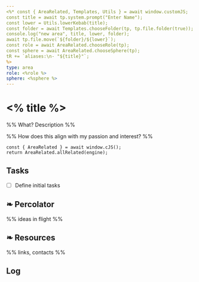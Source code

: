 ```yaml
---
<%* const { AreaRelated, Templates, Utils } = await window.customJS;
const title = await tp.system.prompt("Enter Name");
const lower = Utils.lowerKebab(title);
const folder = await Templates.chooseFolder(tp, tp.file.folder(true));
console.log("new area", title, lower, folder);
await tp.file.move(`${folder}/${lower}`);
const role = await AreaRelated.chooseRole(tp);
const sphere = await AreaRelated.chooseSphere(tp);
tR += `aliases:\n- "${title}"`;
%>
type: area
role: <%role %>
sphere: <%sphere %>
---
```

# <% title %>

%% What? Description %%

%% How does this align with my passion and interest? %%

```js-engine
const { AreaRelated } = await window.cJS();
return AreaRelated.allRelated(engine);
```

## Tasks
- [ ] Define initial tasks

## ❧ Percolator
%% ideas in flight %%

## ❧ Resources 
%% links, contacts %%

## Log



